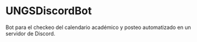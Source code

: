 # UNGSDiscordBot
Bot para el checkeo del calendario académico y posteo automatizado en un servidor de Discord.
